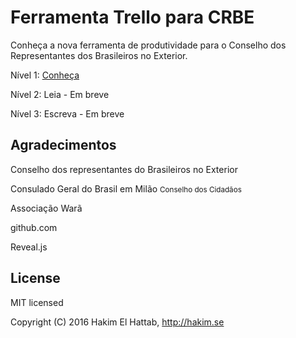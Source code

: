 # Ferramenta Trello para CRBE 

Conhe&ccedil;a a nova ferramenta de produtividade para o Conselho dos Representantes dos Brasileiros no Exterior. 

N&iacute;vel 1: [Conhe&ccedil;a](brasileirosnomundo.github.io/trello-CRBE)


N&iacute;vel 2: Leia - Em breve

N&iacute;vel 3: Escreva - Em breve

## Agradecimentos

Conselho dos representantes do Brasileiros no Exterior

Consulado Geral do Brasil em Mil&atilde;o <small>Conselho dos Cidad&atilde;os</small>

Associa&ccedil;&atilde;o War&atilde;

github.com

Reveal.js

## License

MIT licensed

Copyright (C) 2016 Hakim El Hattab, http://hakim.se
